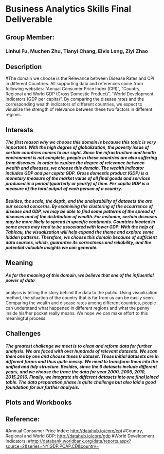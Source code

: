 # Business Analytics Skills Final Deliverable

## Group Member:
### Linhui Fu, Muchen Zhu, Tianyi Chang, Elvis Leng, Ziyi Zhao

## Description

#The domain we choose is the Relevance between Disease Rates and CPI in different Countries. All supporting data and references come from following websites: “Annual Consumer Price Index (CPI)”, “Country, Regional and World GDP (Gross Domestic Product)”, “World Development Indicators (GDP per capita)”. By comparing the disease rates and the corresponding wealth indicators of different countries, we expect to visualize the strength of relevance between these two factors in different regions.

## Interests

##### The first reason why we choose this domain is because this topic is very important. With the high degree of globalization, the poverty issue of certain countries comes to our sight. Since the infrastructure and health environment is not complete, people in these countries are also suffering from diseases. In order to explore the degree of relevance between wealth and diseases, we choose this domain. The wealth indicator includes GDP and per capita GDP. Gross domestic product (GDP) is a monetary measure of the market value of all final goods and services produced in a period (quarterly or yearly) of time. Per capita GDP is a measure of the total output of each person of a country.

##### Besides, the scale, the depth, and the analyzability of datasets the are our second concerns. By examining the clustering of the occurrence of disease and GDP, we may be able to find some patterns of the spread of diseases and of the distribution of wealth. For instance, certain diseases may be more likely to spread in specific continents. Countries located in some areas may tend to be associated with lower GDP. With the help of Tableau, the visualization will help expand the theme and explore some hidden patterns. Therefore, we choose this domain because of sufficient data sources, which, guarantee its correctness and reliability, and the potential valuable insights we can generate.

## Meaning

##### As for the meaning of this domain, we believe that one of the influential power of data
analysis is telling the story behind the data to the public. Using visualization method, the
situation of the country that is far from us can be easily seen. Comparing the wealth
and disease rates among different countries, people can understand what happened in
different regions and what the penny inside his/her pocket really means. We hope we can
make effort to this meaningful process.

## Challenges

##### The greatest challenge we meet is to clean and reform data for further analysis. We are faced with over hundreds of relevant datasets. We scan them one by one and choose these 6 dataset. Those initial datasets are in different forms and thus quite messy. We need to transform them into the unified and tidy structure. Besides, since the 6 datasets include different years, and we choose the trace the data for year 2000, 2005, 2010, 2015,2016. Finally, we integrate six different datasets into one final joined table. The data preparation phase is quite challenge but also laid a good foundation for our further analysis.

## Plots and Workbooks

## Reference:

#Annual Consumer Price Index: http://datahub.io/core/cpi
#Country, Regional and World GDP: http://datahub.io/core/gdp 
#World Development Indicators:
#http://databank.worldbank.org/data/reports.aspx?source=2&series=NY.GDP.PCAP.CD&country=
